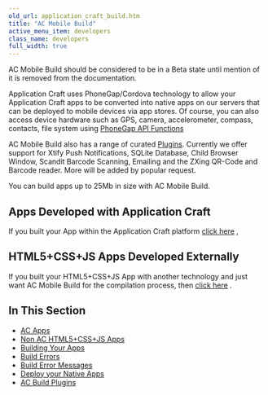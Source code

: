```yaml
---
old_url: application_craft_build.htm
title: "AC Mobile Build"
active_menu_item: developers
class_name: developers
full_width: true
---
```



AC Mobile Build should be considered to be in a Beta state until mention of it is removed from the documentation.

Application Craft uses PhoneGap/Cordova technology to allow your Application Craft apps to be converted into native apps on our servers that can be deployed to mobile devices via app stores. Of course, you can also access device hardware such as GPS, camera, accelerometer, compass, contacts, file system using [PhoneGap API Functions](/developers/documentation/ac-mobile-build-phonegap/apps-developed-with-application-craft/phonegap-functions)

AC Mobile Build also has a range of curated [Plugins](/developers/documentation/ac-mobile-build-phonegap/ac-mobile-build/ac-build-plugins/). Currently we offer support for Xtify Push Notifications, SQLite Database, Child Browser Window, Scandit Barcode Scanning, Emailing and the ZXing QR-Code and Barcode reader. More will be added by popular request.

You can build apps up to 25Mb in size with AC Mobile Build.

## Apps Developed with Application Craft

If you built your App within the Application Craft platform [click here](/developers/documentation/ac-mobile-build-phonegap/ac-mobile-build/ac-apps) ,

## HTML5+CSS+JS Apps Developed Externally

If you built your HTML5+CSS+JS App with another technology and just want AC Mobile Build for the compilation process, then [click here](/developers/documentation/ac-mobile-build-phonegap/ac-mobile-build/external-html5cssjs-apps) .

## In This Section

 - [AC Apps](/developers/documentation/ac-mobile-build-phonegap/ac-mobile-build/ac-apps)
 - [Non AC HTML5+CSS+JS Apps](/developers/documentation/ac-mobile-build-phonegap/ac-mobile-build/external-html5cssjs-apps)
 - [Building Your Apps](/developers/documentation/ac-mobile-build-phonegap/ac-mobile-build/automatic-building)
 - [Build Errors](/developers/documentation/ac-mobile-build-phonegap/ac-mobile-build/build-errors)
 - [Build Error Messages](/developers/documentation/ac-mobile-build-phonegap/ac-mobile-build/build-error-messages)
 - [Deploy your Native Apps](/developers/documentation/ac-mobile-build-phonegap/ac-mobile-build/deploy-your-native-apps)
 - [AC Build Plugins](/developers/documentation/ac-mobile-build-phonegap/ac-mobile-build/ac-build-plugins/)
